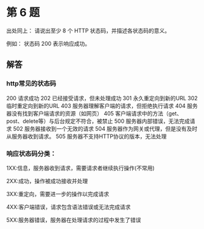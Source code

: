 # 第 6 题
出处同上：
请说出至少 8 个 HTTP 状态码，并描述各状态码的意义。

例如：
状态码 200 表示响应成功。

## 解答
### http常见的状态码
200 请求成功
202 已经接受请求，但未处理成功
301 永久重定向到新的URL
302 临时重定向到新的URL
403 服务器理解客户端的请求，但拒绝执行请求
404 服务器没有找到客户端请求的资源（如网页）
405 客户端请求中的方法（get、post、delete等）与后台规定不符合，被禁止
500 服务器内部错误，无法完成请求
502 服务器接收到一个无效的请求
504 服务器作为网关或代理，但是没有及时从服务器收到请求。
505 服务器不支持HTTP协议的版本，无法处理

### 响应状态码分类：
1XX:信息，服务器收到请求，需要请求者继续执行操作(不常用)

2XX:成功，操作被成功接收并处理

3XX:重定向，需要进一步的操作以完成请求

4XX:客户端错误，请求包含语法错误或无法完成请求

5XX:服务器错误，服务器在处理请求的过程中发生了错误